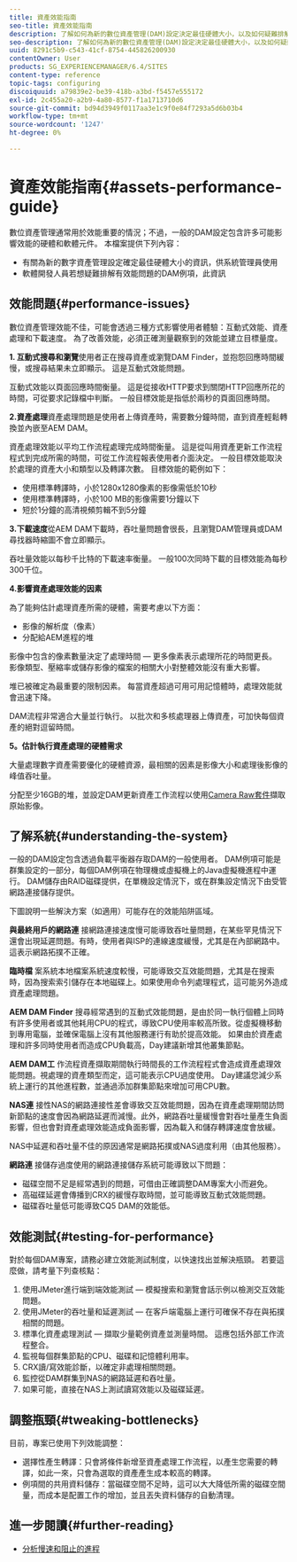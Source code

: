 ```yaml
---
title: 資產效能指南
seo-title: 資產效能指南
description: 了解如何為新的數位資產管理(DAM)設定決定最佳硬體大小，以及如何疑難排解效能問題
seo-description: 了解如何為新的數位資產管理(DAM)設定決定最佳硬體大小，以及如何疑難排解效能問題
uuid: 8291c5b9-c543-41cf-8754-445826200930
contentOwner: User
products: SG_EXPERIENCEMANAGER/6.4/SITES
content-type: reference
topic-tags: configuring
discoiquuid: a79839e2-be39-418b-a3bd-f5457e555172
exl-id: 2c455a20-a2b9-4a80-8577-f1a1713710d6
source-git-commit: bd94d3949f0117aa3e1c9f0e84f7293a5d6b03b4
workflow-type: tm+mt
source-wordcount: '1247'
ht-degree: 0%

---
```


# 資產效能指南{#assets-performance-guide}

數位資產管理通常用於效能重要的情況；不過，一般的DAM設定包含許多可能影響效能的硬體和軟體元件。 本檔案提供下列內容：

* 有關為新的數字資產管理設定確定最佳硬體大小的資訊，供系統管理員使用
* 軟體開發人員若想疑難排解有效能問題的DAM例項，此資訊

## 效能問題{#performance-issues}

數位資產管理效能不佳，可能會透過三種方式影響使用者體驗：互動式效能、資產處理和下載速度。 為了改善效能，必須正確測量觀察到的效能並建立目標量度。

**1. 互動式搜尋和瀏覽**&#x200B;使用者正在搜尋資產或瀏覽DAM Finder，並抱怨回應時間緩慢，或搜尋結果未立即顯示。 這是互動式效能問題。

互動式效能以頁面回應時間衡量。 這是從接收HTTP要求到關閉HTTP回應所花的時間，可從要求記錄檔中判斷。 一般目標效能是指低於兩秒的頁面回應時間。

**2.資產處理**&#x200B;資產處理問題是使用者上傳資產時，需要數分鐘時間，直到資產輕鬆轉換並內嵌至AEM DAM。

資產處理效能以平均工作流程處理完成時間衡量。 這是從叫用資產更新工作流程程式到完成所需的時間，可從工作流程報表使用者介面決定。 一般目標效能取決於處理的資產大小和類型以及轉譯次數。 目標效能的範例如下：

* 使用標準轉譯時，小於1280x1280像素的影像需低於10秒
* 使用標準轉譯時，小於100 MB的影像需要1分鐘以下
* 短於1分鐘的高清視頻剪輯不到5分鐘

**3.下載速度**&#x200B;從AEM DAM下載時，吞吐量問題會很長，且瀏覽DAM管理員或DAM尋找器時縮圖不會立即顯示。

吞吐量效能以每秒千比特的下載速率衡量。 一般100次同時下載的目標效能為每秒300千位。

**4.影響資產處理效能的因素**

為了能夠估計處理資產所需的硬體，需要考慮以下方面：

* 影像的解析度（像素）
* 分配給AEM進程的堆

影像中包含的像素數量決定了處理時間 — 更多像素表示處理所花的時間更長。\
影像類型、壓縮率或儲存影像的檔案的相關大小對整體效能沒有重大影響。

堆已被確定為最重要的限制因素。 每當資產超過可用可用記憶體時，處理效能就會迅速下降。

DAM流程非常適合大量並行執行。 以批次和多核處理器上傳資產，可加快每個資產的絕對逗留時間。

**5。估計執行資產處理的硬體需求**

大量處理數字資產需要優化的硬體資源，最相關的因素是影像大小和處理後影像的峰值吞吐量。

分配至少16GB的堆，並設定DAM更新資產工作流程以使用[Camera Raw套件](/help/assets/camera-raw.md)擷取原始影像。

## 了解系統{#understanding-the-system}

一般的DAM設定包含透過負載平衡器存取DAM的一般使用者。 DAM例項可能是群集設定的一部分，每個DAM例項在物理機或虛擬機上的Java虛擬機進程中運行。 DAM儲存由RAID磁碟提供，在單機設定情況下，或在群集設定情況下由受管網路連接儲存提供。

下圖說明一些解決方案（如適用）可能存在的效能陷阱區域。

**與最終用戶的網路連** 接網路連接速度慢可能導致吞吐量問題，在某些罕見情況下還會出現延遲問題。有時，使用者與ISP的連線速度緩慢，尤其是在內部網路中。 這表示網路拓撲不正確。

**臨時檔** 案系統本地檔案系統速度較慢，可能導致交互效能問題，尤其是在搜索時，因為搜索索引儲存在本地磁碟上。如果使用命令列處理程式，這可能另外造成資產處理問題。

**AEM DAM Finder** 搜尋經常遇到的互動式效能問題，是由於同一執行個體上同時有許多使用者或其他耗用CPU的程式，導致CPU使用率較高所致。從虛擬機移動到專用電腦，並確保電腦上沒有其他服務運行有助於提高效能。 如果由於資產處理和許多同時使用者而造成CPU負載高，Day建議新增其他叢集節點。

**AEM DAM工** 作流程資產擷取期間執行時間長的工作流程程式會造成資產處理效能問題。視處理的資產類型而定，這可能表示CPU過度使用。 Day建議您減少系統上運行的其他進程數，並通過添加群集節點來增加可用CPU數。

**NAS連** 接性NAS的網路連接性差會導致交互效能問題，因為在資產處理期間訪問新節點的速度會因為網路延遲而減慢。此外，網路吞吐量緩慢會對吞吐量產生負面影響，但也會對資產處理效能造成負面影響，因為載入和儲存轉譯速度會放緩。

NAS中延遲和吞吐量不佳的原因通常是網路拓撲或NAS過度利用（由其他服務）。

**網路連** 接儲存過度使用的網路連接儲存系統可能導致以下問題：

* 磁碟空間不足是經常遇到的問題，可借由正確調整DAM專案大小而避免。
* 高磁碟延遲會傳播到CRX的緩慢存取時間，並可能導致互動式效能問題。
* 磁碟吞吐量低可能導致CQ5 DAM的效能低。

## 效能測試{#testing-for-performance}

對於每個DAM專案，請務必建立效能測試制度，以快速找出並解決瓶頸。 若要這麼做，請考量下列查核點：

1. 使用JMeter進行端到端效能測試 — 模擬搜索和瀏覽會話示例以檢測交互效能問題。
1. 使用JMeter的吞吐量和延遲測試 — 在客戶端電腦上運行可確保不存在與拓撲相關的問題。
1. 標準化資產處理測試 — 擷取少量範例資產並測量時間。 這應包括外部工作流程整合。
1. 監視每個群集節點的CPU、磁碟和記憶體利用率。
1. CRX讀/寫效能診斷，以確定非處理相關問題。
1. 監控從DAM群集到NAS的網路延遲和吞吐量。
1. 如果可能，直接在NAS上測試讀寫效能以及磁碟延遲。

## 調整瓶頸{#tweaking-bottlenecks}

目前，專案已使用下列效能調整：

* 選擇性產生轉譯：只會將條件新增至資產處理工作流程，以產生您需要的轉譯，如此一來，只會為選取的資產產生成本較高的轉譯。
* 例項間的共用資料儲存：當磁碟空間不足時，這可以大大降低所需的磁碟空間量，而成本是配置工作的增加，並且丟失資料儲存的自動清理。

## 進一步閱讀{#further-reading}

* [分析慢速和阻止的進程](https://helpx.adobe.com/experience-manager/kb/AnalyzeSlowAndBlockedProcesses.html)
